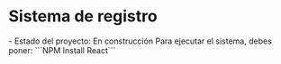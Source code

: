 <h1>Sistema de registro</h1>
- Estado del proyecto: En construcción
Para ejecutar el sistema, debes poner:
```NPM Install React```
